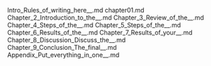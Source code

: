 Intro_Rules_of_writing_here__.md
chapter01.md
Chapter_2_Introduction_to_the__.md
Chapter_3_Review_of_the__.md
Chapter_4_Steps_of_the__.md
Chapter_5_Steps_of_the__.md
Chapter_6_Results_of_the__.md
Chapter_7_Results_of_your__.md
Chapter_8_Discussion_Discuss_the__.md
Chapter_9_Conclusion_The_final__.md
Appendix_Put_everything_in_one__.md
    